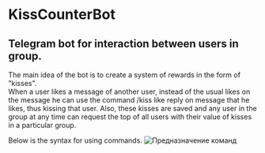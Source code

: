 # KissCounterBot 
## Telegram bot for interaction between users in group.   
The main idea of the bot is to create a system of rewards in the form of "kisses".  
When a user likes a message of another user, instead of the usual likes on the  message he can use the command 
/kiss like reply on message that he likes, thus kissing that user.  Also, these kisses are saved and any user 
in the group at any time can request the top of all users  with their value of kisses in a particular group.  

Below is the syntax for using commands. 
![Предназначение команд](https://user-images.githubusercontent.com/124181432/216147833-b5dd64c8-e9ec-4f3d-8a15-3e217947ce14.png)
